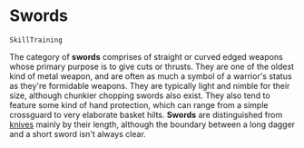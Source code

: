 # Swords

`SkillTraining`

The category of **swords** comprises of straight or curved edged weapons whose primary purpose is to give cuts or thrusts. They are one of the oldest kind of metal weapon, and are often as much a symbol of a warrior's status as they're formidable weapons. They are typically light and nimble for their size, although chunkier chopping swords also exist. They also tend to feature some kind of hand protection, which can range from a simple crossguard to very elaborate basket hilts. **Swords** are distinguished from [knives](skill:knives) mainly by their length, although the boundary between a long dagger and a short sword isn't always clear.